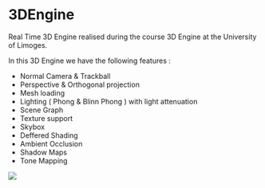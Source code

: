 # 3DEngine


Real Time 3D Engine realised during the course 3D Engine at the University of Limoges.

In this 3D Engine we have the following features :

- Normal Camera & Trackball
- Perspective & Orthogonal projection
- Mesh loading
- Lighting ( Phong & Blinn Phong ) with light attenuation
- Scene Graph
- Texture support
- Skybox
- Deffered Shading
- Ambient Occlusion 
- Shadow Maps
- Tone Mapping

![](m3d.gif)
